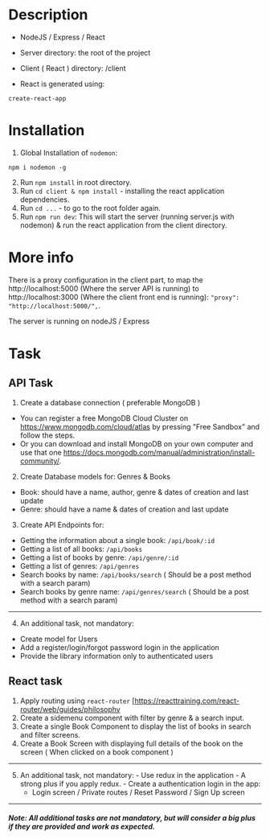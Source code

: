 # Description

- NodeJS / Express / React

- Server directory: the root of the project

- Client ( React ) directory: /client

- React is generated using:
```
create-react-app
```

# Installation

1. Global Installation of ```nodemon```:
```
npm i nodemon -g
```
2. Run ```npm install``` in root directory.
3. Run ```cd client & npm install``` - installing the react application dependencies.
4. Run ```cd ...``` - to go to the root folder again.
5. Run ```npm run dev```: This will start the server (running server.js with nodemon) & run the react application from the client directory.

# More info

There is a proxy configuration in the client part, to map the http://localhost:5000 (Where the server API is running) to http://localhost:3000 (Where the client front end is running): ```"proxy": "http://localhost:5000/",```.

The server is running on nodeJS / Express

# Task

## API Task
1. Create a database connection ( preferable MongoDB )
  - You can register a free MongoDB Cloud Cluster on https://www.mongodb.com/cloud/atlas by pressing "Free Sandbox" and follow the steps.
  - Or you can download and install MongoDB on your own computer and use that one https://docs.mongodb.com/manual/administration/install-community/.
2. Create Database models for: Genres & Books
  - Book: should have a name, author, genre & dates of creation and last update
  - Genre: should have a name & dates of creation and last update
3. Create API Endpoints for:
  - Getting the information about a single book: ```/api/book/:id```
  - Getting a list of all books: ```/api/books```
  - Getting a list of books by genre: ```/api/genre/:id```
  - Getting a list of genres: ```/api/genres```
  - Search books by name: ```/api/books/search``` ( Should be a post method with a search param)
  - Search books by genre name: ```/api/genres/search``` ( Should be a post method with a search param)
---
4. An additional task, not mandatory:
  - Create model for Users
  - Add a register/login/forgot password login in the application
  - Provide the library information only to authenticated users

## React task
  1. Apply routing using ```react-router``` [https://reacttraining.com/react-router/web/guides/philosophy
  2. Create a sidemenu component with filter by genre & a search input.
  3. Create a single Book Component to display the list of books in search and filter screens.
  4. Create a Book Screen with displaying full details of the book on the screen ( When clicked on a book component )
---
  5. An additional task, not mandatory:
    - Use redux in the application - A strong plus if you apply redux.
    - Create a authentication login in the app:
      - Login screen / Private routes / Reset Password / Sign Up screen

---
##### Note: All additional tasks are not mandatory, but will consider a big plus if they are provided and work as expected.
